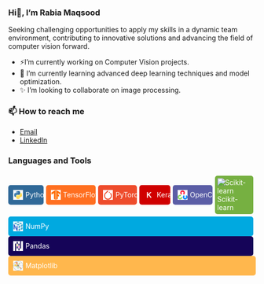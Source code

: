  ### Hi👋, I’m Rabia Maqsood
Seeking challenging opportunities to apply my skills in a dynamic team environment, contributing to innovative solutions and advancing the field of computer vision forward.
- ⚡I’m currently working on Computer Vision projects.
- 🌱 I’m currently learning advanced deep learning techniques and model optimization.
- ✨ I’m looking to collaborate on image processing.
  
### 📫 How to reach me 
- [Email](https://mail.google.com/mail/?view=cm&fs=1&to=rabiamaqsood061@gmail.com)
- [LinkedIn](https://www.linkedin.com/in/rabia-maqsood-a26804274/)

### Languages and Tools

<div style="display: flex; align-items: center;">
    <div style="background-color: #306998; color: white; padding: 10px; border-radius: 5px; display: flex; align-items: center; margin-right: 5px;">
        <img src="https://raw.githubusercontent.com/devicons/devicon/master/icons/python/python-original.svg" alt="Python" width="20" height="20" style="margin-right: 5px;"/> Python
    </div>
    <div style="background-color: #FF6F20; color: white; padding: 10px; border-radius: 5px; display: flex; align-items: center; margin-right: 5px;">
        <img src="https://raw.githubusercontent.com/devicons/devicon/master/icons/tensorflow/tensorflow-original.svg" alt="TensorFlow" width="20" height="20" style="margin-right: 5px;"/> TensorFlow
    </div>
    <div style="background-color: #EE4C2C; color: white; padding: 10px; border-radius: 5px; display: flex; align-items: center; margin-right: 5px;">
        <img src="https://raw.githubusercontent.com/devicons/devicon/master/icons/pytorch/pytorch-original.svg" alt="PyTorch" width="20" height="20" style="margin-right: 5px;"/> PyTorch
    </div>
    <div style="background-color: #D00000; color: white; padding: 10px; border-radius: 5px; display: flex; align-items: center; margin-right: 5px;">
        <img src="https://raw.githubusercontent.com/devicons/devicon/master/icons/keras/keras-original.svg" alt="Keras" width="20" height="20" style="margin-right: 5px;"/> Keras
    </div>
    <div style="background-color: #5B5EA6; color: white; padding: 10px; border-radius: 5px; display: flex; align-items: center;">
        <img src="https://raw.githubusercontent.com/devicons/devicon/master/icons/opencv/opencv-original.svg" alt="OpenCV" width="20" height="20" style="margin-right: 5px;"/> OpenCV
    </div>
    <div style="margin: 5px; background-color: #76B041; color: white; padding: 5px; border-radius: 5px;">
        <img src="https://upload.wikimedia.org/wikipedia/commons/0/05/Scikit_learn_logo_small.svg" alt="Scikit-learn" width="20" height="20" style="margin-right: 5px;"/> Scikit-learn
    </div>
    </div>
    <div style="background-color: #00A9E0; color: white; padding: 10px; border-radius: 5px; display: flex; align-items: center; margin-right: 5px;">
        <img src="https://raw.githubusercontent.com/devicons/devicon/master/icons/numpy/numpy-original.svg" alt="NumPy" width="20" height="20" style="margin-right: 5px;"/> NumPy
    </div>
    <div style="background-color: #150458; color: white; padding: 10px; border-radius: 5px; display: flex; align-items: center; margin-right: 5px;">
        <img src="https://raw.githubusercontent.com/devicons/devicon/master/icons/pandas/pandas-original.svg" alt="Pandas" width="20" height="20" style="margin-right: 5px;"/> Pandas
    </div>
    <div style="background-color: #FFB74D; color: white; padding: 10px; border-radius: 5px; display: flex; align-items: center;">
        <img src="https://raw.githubusercontent.com/devicons/devicon/master/icons/matplotlib/matplotlib-original.svg" alt="Matplotlib" width="20" height="20" style="margin-right: 5px;"/> Matplotlib
    </div>
</div>













<!---
RabiaMaqsood-01/RabiaMaqsood-01 is a ✨ special ✨ repository because its `README.md` (this file) appears on your GitHub profile.
You can click the Preview link to take a look at your changes.
--->
